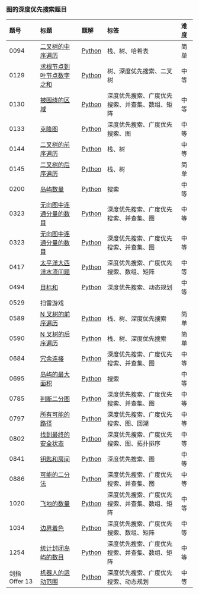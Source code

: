 ### 图的深度优先搜索题目

| 题号          | 标题                                                                                                          | 题解                                                                                                                                                                                          | 标签                                           | 难度 |
| :------------ | :------------------------------------------------------------------------------------------------------------ | :-------------------------------------------------------------------------------------------------------------------------------------------------------------------------------------------- | :--------------------------------------------- | :--- |
| 0094          | [二叉树的中序遍历](https://leetcode.cn/problems/binary-tree-inorder-traversal/)                               | [Python](https://github.com/itcharge/LeetCode-Py/blob/main/Solutions/0094.%20%E4%BA%8C%E5%8F%89%E6%A0%91%E7%9A%84%E4%B8%AD%E5%BA%8F%E9%81%8D%E5%8E%86.md)                                     | 栈、树、哈希表                                 | 简单 |
| 0129          | [求根节点到叶节点数字之和](https://leetcode.cn/problems/sum-root-to-leaf-numbers/)                            | [Python](https://github.com/itcharge/LeetCode-Py/blob/main/Solutions/0129.%20%E6%B1%82%E6%A0%B9%E8%8A%82%E7%82%B9%E5%88%B0%E5%8F%B6%E8%8A%82%E7%82%B9%E6%95%B0%E5%AD%97%E4%B9%8B%E5%92%8C.md) | 树、深度优先搜索、二叉树                       | 中等 |
| 0130          | [被围绕的区域](https://leetcode.cn/problems/surrounded-regions/)                                              | [Python](https://github.com/itcharge/LeetCode-Py/blob/main/Solutions/0130.%20%E8%A2%AB%E5%9B%B4%E7%BB%95%E7%9A%84%E5%8C%BA%E5%9F%9F.md)                                                       | 深度优先搜索、广度优先搜索、并查集、数组、矩阵 | 中等 |
| 0133          | [克隆图](https://leetcode.cn/problems/clone-graph/)                                                           | [Python](https://github.com/itcharge/LeetCode-Py/blob/main/Solutions/0133.%20%E5%85%8B%E9%9A%86%E5%9B%BE.md)                                                                                  | 深度优先搜索、广度优先搜索、图                 | 中等 |
| 0144          | [二叉树的前序遍历](https://leetcode.cn/problems/binary-tree-preorder-traversal/)                              | [Python](https://github.com/itcharge/LeetCode-Py/blob/main/Solutions/0144.%20%E4%BA%8C%E5%8F%89%E6%A0%91%E7%9A%84%E5%89%8D%E5%BA%8F%E9%81%8D%E5%8E%86.md)                                     | 栈、树                                         | 中等 |
| 0145          | [二叉树的后序遍历](https://leetcode.cn/problems/binary-tree-postorder-traversal/)                             | [Python](https://github.com/itcharge/LeetCode-Py/blob/main/Solutions/0145.%20%E4%BA%8C%E5%8F%89%E6%A0%91%E7%9A%84%E5%90%8E%E5%BA%8F%E9%81%8D%E5%8E%86.md)                                     | 栈、树                                         | 简单 |
| 0200          | [岛屿数量](https://leetcode.cn/problems/number-of-islands/)                                                   | [Python](https://github.com/itcharge/LeetCode-Py/blob/main/Solutions/0200.%20%E5%B2%9B%E5%B1%BF%E6%95%B0%E9%87%8F.md)                                                                         | 搜索                                           | 中等 |
| 0323          | [无向图中连通分量的数目](https://leetcode.cn/problems/number-of-connected-components-in-an-undirected-graph/) | [Python](https://github.com/itcharge/LeetCode-Py/blob/main/Solutions/0323.%20%E6%97%A0%E5%90%91%E5%9B%BE%E4%B8%AD%E8%BF%9E%E9%80%9A%E5%88%86%E9%87%8F%E7%9A%84%E6%95%B0%E7%9B%AE.md)          | 深度优先搜索、广度优先搜索、并查集、图         | 中等 |
| 0323          | [无向图中连通分量的数目](https://leetcode.cn/problems/number-of-connected-components-in-an-undirected-graph/) | [Python](https://github.com/itcharge/LeetCode-Py/blob/main/Solutions/0323.%20%E6%97%A0%E5%90%91%E5%9B%BE%E4%B8%AD%E8%BF%9E%E9%80%9A%E5%88%86%E9%87%8F%E7%9A%84%E6%95%B0%E7%9B%AE.md)          | 深度优先搜索、广度优先搜索、并查集、图         | 中等 |
| 0417          | [太平洋大西洋水流问题](https://leetcode.cn/problems/pacific-atlantic-water-flow/)                             | [Python](https://github.com/itcharge/LeetCode-Py/blob/main/Solutions/0417.%20%E5%A4%AA%E5%B9%B3%E6%B4%8B%E5%A4%A7%E8%A5%BF%E6%B4%8B%E6%B0%B4%E6%B5%81%E9%97%AE%E9%A2%98.md)                   | 深度优先搜索、广度优先搜索、数组、矩阵         | 中等 |
| 0494          | [目标和](https://leetcode.cn/problems/target-sum/)                                                            | [Python](https://github.com/itcharge/LeetCode-Py/blob/main/Solutions/0494.%20%E7%9B%AE%E6%A0%87%E5%92%8C.md)                                                                                  | 深度优先搜索、动态规划                         | 中等 |
| 0529          | 扫雷游戏                                                                                                      |                                                                                                                                                                                               |                                                |      |
| 0589          | [N 叉树的前序遍历](https://leetcode.cn/problems/n-ary-tree-preorder-traversal/)                               | [Python](https://github.com/itcharge/LeetCode-Py/blob/main/Solutions/0589.%20N%20%E5%8F%89%E6%A0%91%E7%9A%84%E5%89%8D%E5%BA%8F%E9%81%8D%E5%8E%86.md)                                          | 栈、树、深度优先搜索                           | 简单 |
| 0590          | [N 叉树的后序遍历](https://leetcode.cn/problems/n-ary-tree-postorder-traversal/)                              | [Python](https://github.com/itcharge/LeetCode-Py/blob/main/Solutions/0590.%20N%20%E5%8F%89%E6%A0%91%E7%9A%84%E5%90%8E%E5%BA%8F%E9%81%8D%E5%8E%86.md)                                          | 栈、树、深度优先搜索                           | 简单 |
| 0684          | [冗余连接](https://leetcode.cn/problems/redundant-connection/)                                                | [Python](https://github.com/itcharge/LeetCode-Py/blob/main/Solutions/0684.%20%E5%86%97%E4%BD%99%E8%BF%9E%E6%8E%A5.md)                                                                         | 深度优先搜索、广度优先搜索、并查集、图         | 中等 |
| 0695          | [岛屿的最大面积](https://leetcode.cn/problems/max-area-of-island/)                                            | [Python](https://github.com/itcharge/LeetCode-Py/blob/main/Solutions/0695.%20%E5%B2%9B%E5%B1%BF%E7%9A%84%E6%9C%80%E5%A4%A7%E9%9D%A2%E7%A7%AF.md)                                              | 搜索                                           | 中等 |
| 0785          | [判断二分图](https://leetcode.cn/problems/is-graph-bipartite/)                                                | [Python](https://github.com/itcharge/LeetCode-Py/blob/main/Solutions/0785.%20%E5%88%A4%E6%96%AD%E4%BA%8C%E5%88%86%E5%9B%BE.md)                                                                | 深度优先搜索、广度优先搜索、并查集、图         | 中等 |
| 0797          | [所有可能的路径](https://leetcode.cn/problems/all-paths-from-source-to-target/)                               | [Python](https://github.com/itcharge/LeetCode-Py/blob/main/Solutions/0797.%20%E6%89%80%E6%9C%89%E5%8F%AF%E8%83%BD%E7%9A%84%E8%B7%AF%E5%BE%84.md)                                              | 深度优先搜索、广度优先搜索、图、回溯           | 中等 |
| 0802          | [找到最终的安全状态](https://leetcode.cn/problems/find-eventual-safe-states/)                                 | [Python](https://github.com/itcharge/LeetCode-Py/blob/main/Solutions/0802.%20%E6%89%BE%E5%88%B0%E6%9C%80%E7%BB%88%E7%9A%84%E5%AE%89%E5%85%A8%E7%8A%B6%E6%80%81.md)                            | 深度优先搜索、广度优先搜索、图、拓扑排序       | 中等 |
| 0841          | [钥匙和房间](https://leetcode.cn/problems/keys-and-rooms/)                                                    | [Python](https://github.com/itcharge/LeetCode-Py/blob/main/Solutions/0841.%20%E9%92%A5%E5%8C%99%E5%92%8C%E6%88%BF%E9%97%B4.md)                                                                | 深度优先搜索、图                               | 中等 |
| 0886          | [可能的二分法](https://leetcode.cn/problems/possible-bipartition/)                                            | [Python](https://github.com/itcharge/LeetCode-Py/blob/main/Solutions/0886.%20%E5%8F%AF%E8%83%BD%E7%9A%84%E4%BA%8C%E5%88%86%E6%B3%95.md)                                                       | 深度优先搜索、广度优先搜索、并查集、图         | 中等 |
| 1020          | [飞地的数量](https://leetcode.cn/problems/number-of-enclaves/)                                                | [Python](https://github.com/itcharge/LeetCode-Py/blob/main/Solutions/1020.%20%E9%A3%9E%E5%9C%B0%E7%9A%84%E6%95%B0%E9%87%8F.md)                                                                | 深度优先搜索、广度优先搜索、并查集、数组、矩阵 | 中等 |
| 1034          | [边界着色](https://leetcode.cn/problems/coloring-a-border/)                                                   | [Python](https://github.com/itcharge/LeetCode-Py/blob/main/Solutions/1034.%20%E8%BE%B9%E7%95%8C%E7%9D%80%E8%89%B2.md)                                                                         | 深度优先搜索、广度优先搜索、数组、矩阵         | 中等 |
| 1254          | [统计封闭岛屿的数目](https://leetcode.cn/problems/number-of-closed-islands/)                                  | [Python](https://github.com/itcharge/LeetCode-Py/blob/main/Solutions/1254.%20%E7%BB%9F%E8%AE%A1%E5%B0%81%E9%97%AD%E5%B2%9B%E5%B1%BF%E7%9A%84%E6%95%B0%E7%9B%AE.md)                            | 深度优先搜索、广度优先搜索、并查集、数组、矩阵 | 中等 |
| 剑指 Offer 13 | [机器人的运动范围](https://leetcode.cn/problems/ji-qi-ren-de-yun-dong-fan-wei-lcof/)                          | [Python](https://github.com/itcharge/LeetCode-Py/blob/main/Solutions/%E5%89%91%E6%8C%87%20Offer%2013.%20%E6%9C%BA%E5%99%A8%E4%BA%BA%E7%9A%84%E8%BF%90%E5%8A%A8%E8%8C%83%E5%9B%B4.md)          | 深度优先搜索、广度优先搜索、动态规划           | 中等 |

